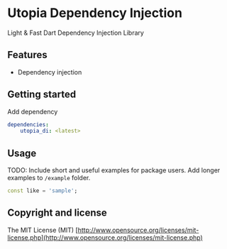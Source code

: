 # Utopia Dependency Injection

Light & Fast Dart Dependency Injection Library

## Features

- Dependency injection

## Getting started

Add dependency

```yaml
dependencies:
    utopia_di: <latest>
```

## Usage

TODO: Include short and useful examples for package users. Add longer examples
to `/example` folder. 

```dart
const like = 'sample';
```

## Copyright and license

The MIT License (MIT) [http://www.opensource.org/licenses/mit-license.php](http://www.opensource.org/licenses/mit-license.php)
